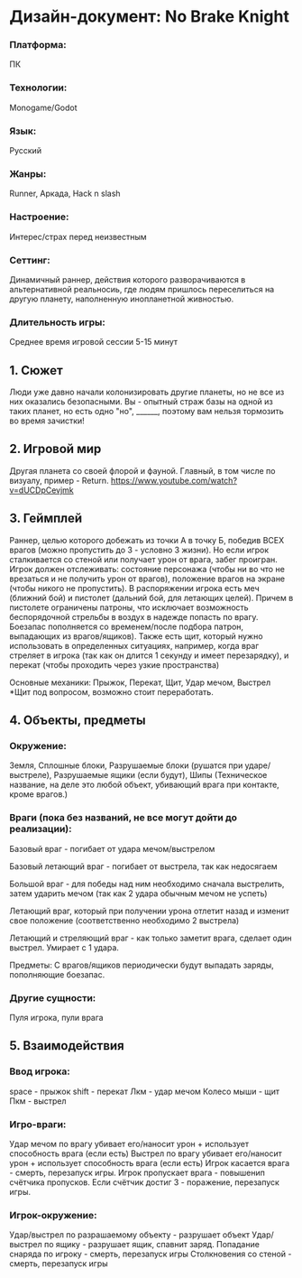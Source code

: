 <h1>Дизайн-документ:
  No Brake Knight</h1>

<h3>Платформа:</h3> ПК

<h3>Технологии:</h3> Monogame/Godot

<h3>Язык:</h3> Русский

<h3>Жанры:</h3> Runner, Аркада, Hack n slash

<h3>Настроение:</h3> Интерес/страх перед неизвестным

<h3>Сеттинг:</h3> Динамичный раннер, действия которого разворачиваются в альтернативной реальносиь, где людям пришлось переселиться на другую планету, наполненную инопланетной живностью.

<h3>Длительность игры:</h3> Среднее время игровой сессии 5-15 минут

<h2>1. Сюжет</h2>

Люди уже давно начали колонизировать другие планеты, но не все из них оказались безопасными. Вы - опытный страж базы на одной из таких планет, но есть одно "но", ______, поэтому вам нельзя тормозить во время зачистки!

<h2>2. Игровой мир</h2>

Другая планета со своей флорой и фауной. Главный, в том числе по визуалу, пример - Return. https://www.youtube.com/watch?v=dUCDpCevjmk

<h2>3. Геймплей</h2>

Раннер, целью которого добежать из точки А в точку Б, победив ВСЕХ врагов (можно пропустить до 3 - условно 3 жизни). Но если игрок сталкивается со стеной или получает урон от врага, забег проигран. Игрок должен отслеживать: состояние персонажа (чтобы ни во что не врезаться и не получить урон от врагов), положение врагов на экране (чтобы никого не пропустить). В распоряжении игрока есть меч (ближний бой) и пистолет (дальний бой, для летающих целей). Причем в пистолете ограничены патроны, что исключает возможность беспорядочной стрельбы в воздух в надежде попасть по врагу. Боезапас пополняется со временем/после подбора патрон, выпадающих из врагов/ящиков). Также есть щит, который нужно использовать в определенных ситуациях, например, когда враг стреляет в игрока (так как он длится 1 секунду и имеет перезарядку), и перекат (чтобы проходить через узкие пространства)

Основные механики: Прыжок, Перекат, Щит, Удар мечом, Выстрел
*Щит под вопросом, возможно стоит переработать.

<h2>4. Объекты, предметы</h2>

<h3>Окружение:</h3> Земля, Сплошные блоки, Разрушаемые блоки (рушатся при ударе/выстреле), Разрушаемые ящики (если будут), Шипы (Техническое название, на деле это любой объект, убивающий врага при контакте, кроме врагов.)

<h3>Враги (пока без названий, не все могут дойти до реализации):</h3>
Базовый враг - погибает от удара мечом/выстрелом

Базовый летающий враг - погибает от выстрела, так как недосягаем

Большой враг - для победы над ним необходимо сначала выстрелить, затем ударить мечом (так как 2 удара обычным мечом не успеть)

Летающий враг, который при получении урона отлетит назад и изменит свое положение (соответственно необходимо 2 выстрела)

Летающий и стреляющий враг - как только заметит врага, сделает один выстрел. Умирает с 1 удара.

Предметы: С врагов/ящиков периодически будут выпадать заряды, пополняющие боезапас.

<h3>Другие сущности: </h3>
Пуля игрока, пули врага 

<h2>5. Взаимодействия</h2>

<h3>Ввод игрока:</h3> space - прыжок
shift - перекат
Лкм - удар мечом
Колесо мыши - щит
Пкм - выстрел

<h3>Игро-враги:</h3>
Удар мечом по врагу убивает его/наносит урон + использует способность врага (если есть)
Выстрел по врагу убивает его/наносит урон + использует способность врага (если есть)
Игрок касается врага - смерть, перезапуск игры.
Игрок пропускает врага - повышенип счётчика пропусков. Если счётчик достиг 3 - поражение, перезапуск игры.

<h3>Игрок-окружение:</h3>
Удар/выстрел по разрашаемому объекту - разрушает объект
Удар/выстрел по ящику - разрушает ящик, спавнит заряд.
Попадание снаряда по игроку - смерть, перезапуск игры
Столкновения со стеной - смерть, перезапуск игры
